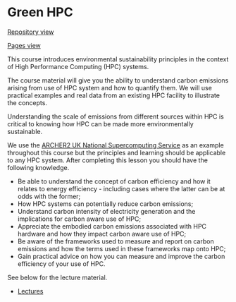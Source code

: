 # Green HPC

[Repository view](https://github.com/EPCCed/green-hpc/)

[Pages view](https://epcced.github.io/green-hpc/)

This course introduces environmental sustainability principles in the context of High Performance Computing (HPC) systems.

The course material will give you the ability to understand carbon emissions arising from use of HPC system and
how to quantify them. We will use practical examples and real data from an existing HPC facility to illustrate the concepts.

Understanding the scale of emissions from different sources within HPC is critical to knowing how HPC can be made more
environmentally sustainable.


We use the [ARCHER2 UK National Supercomputing Service](www.archer2.ac.uk) as an example throughout this course but the principles and learning should be applicable to any HPC system. After completing this lesson you should have the following knowledge.

* Be able to understand the concept of carbon efficiency and how it relates to energy efficiency - including cases where the latter can be at odds with the former;
* How HPC systems can potentially reduce carbon emissions;
* Understand carbon intensity of electricity generation and the implications for carbon aware use of HPC;
* Appreciate the embodied carbon emissions associated with HPC hardware and how they impact carbon aware use of HPC;
* Be aware of the frameworks used to measure and report on carbon emissions and how the terms used in these frameworks map onto HPC;
* Gain practical advice on how you can measure and improve the carbon efficiency of your use of HPC.

See below for the lecture material.

* [Lectures](lectures/)
